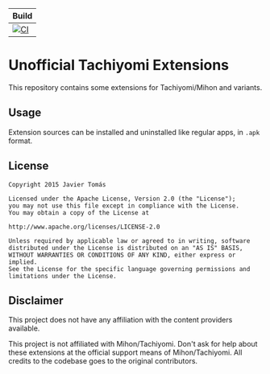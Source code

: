 | Build                                                                                                                                                                                                   |
|---------------------------------------------------------------------------------------------------------------------------------------------------------------------------------------------------------|
| [![CI](https://github.com/nzoba/unofficial-tachiyomi-extensions/actions/workflows/build_push.yml/badge.svg)](https://github.com/nzoba/unofficial-tachiyomi-extensions/actions/workflows/build_push.yml) |

# Unofficial Tachiyomi Extensions

This repository contains some extensions for Tachiyomi/Mihon and variants.

## Usage

Extension sources can be installed and uninstalled like regular apps, in `.apk` format.

## License

    Copyright 2015 Javier Tomás

    Licensed under the Apache License, Version 2.0 (the "License");
    you may not use this file except in compliance with the License.
    You may obtain a copy of the License at

    http://www.apache.org/licenses/LICENSE-2.0

    Unless required by applicable law or agreed to in writing, software
    distributed under the License is distributed on an "AS IS" BASIS,
    WITHOUT WARRANTIES OR CONDITIONS OF ANY KIND, either express or implied.
    See the License for the specific language governing permissions and
    limitations under the License.

## Disclaimer

This project does not have any affiliation with the content providers available.

This project is not affiliated with Mihon/Tachiyomi. Don't ask for help about these extensions at the official support means of Mihon/Tachiyomi. All credits to the codebase goes to the original contributors.
